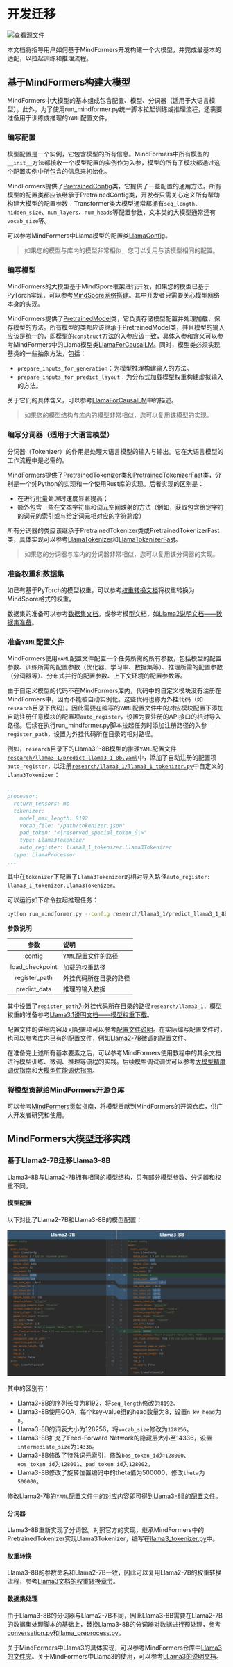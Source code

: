 # 开发迁移

[![查看源文件](https://mindspore-website.obs.cn-north-4.myhuaweicloud.com/website-images/r2.4.0/resource/_static/logo_source.svg)](https://gitee.com/mindspore/docs/blob/r2.4.0/docs/mindformers/docs/source_zh_cn/usage/dev_migration.md)

本文档将指导用户如何基于MindFormers开发构建一个大模型，并完成最基本的适配，以拉起训练和推理流程。

## 基于MindFormers构建大模型

MindFormers中大模型的基本组成包含配置、模型、分词器（适用于大语言模型）。此外，为了使用run_mindformer.py统一脚本拉起训练或推理流程，还需要准备用于训练或推理的`YAML`配置文件。

### 编写配置

模型配置是一个实例，它包含模型的所有信息。MindFormers中所有模型的`__init__`方法都接收一个模型配置的实例作为入参，模型的所有子模块都通过这个配置实例中所包含的信息来初始化。

MindFormers提供了[PretrainedConfig](https://www.mindspore.cn/mindformers/docs/zh-CN/r1.3.0/models/mindformers.models.PretrainedConfig.html)类，它提供了一些配置的通用方法。所有模型的配置类都应该继承于PretrainedConfig类，开发者只需关心定义所有帮助构建大模型的配置参数：Transformer类大模型通常都拥有`seq_length`、`hidden_size`、`num_layers`、`num_heads`等配置参数，文本类的大模型通常还有`vocab_size`等。

可以参考MindFormers中Llama模型的配置类[LlamaConfig](https://www.mindspore.cn/mindformers/docs/zh-CN/r1.3.0/models/mindformers.models.LlamaConfig.html)。

> 如果您的模型与库内的模型非常相似，您可以复用与该模型相同的配置。

### 编写模型

MindFormers的大模型基于MindSpore框架进行开发，如果您的模型已基于PyTorch实现，可以参考[MindSpore网络搭建](https://www.mindspore.cn/docs/zh-CN/r2.4.0/migration_guide/model_development/model_and_cell.html)。其中开发者只需要关心模型网络本身的实现。

MindFormers提供了[PretrainedModel](https://www.mindspore.cn/mindformers/docs/zh-CN/r1.3.0/models/mindformers.models.PreTrainedModel.html)类，它负责存储模型配置并处理加载、保存模型的方法。所有模型的类都应该继承于PretrainedModel类，并且模型的输入应该是统一的，即模型的`construct`方法的入参应该一致，具体入参和含义可以参考MindFormers中的Llama模型类[LlamaForCausalLM](https://www.mindspore.cn/mindformers/docs/zh-CN/r1.3.0/models/mindformers.models.LlamaForCausalLM.html)。同时，模型类必须实现基类的一些抽象方法，包括：

- `prepare_inputs_for_generation`：为模型推理构建输入的方法。
- `prepare_inputs_for_predict_layout`：为分布式加载模型权重构建虚拟输入的方法。

关于它们的具体含义，可以参考[LlamaForCausalLM](https://www.mindspore.cn/mindformers/docs/zh-CN/r1.3.0/models/mindformers.models.LlamaForCausalLM.html)中的描述。

> 如果您的模型结构与库内的模型非常相似，您可以复用该模型的实现。

### 编写分词器（适用于大语言模型）

分词器（Tokenizer）的作用是处理大语言模型的输入与输出。它在大语言模型的工作流程中是必需的。

MindFormers提供了[PretrainedTokenizer](https://www.mindspore.cn/mindformers/docs/zh-CN/r1.3.0/models/mindformers.models.PreTrainedTokenizer.html)类和[PretrainedTokenizerFast](https://www.mindspore.cn/mindformers/docs/zh-CN/r1.3.0/models/mindformers.models.PreTrainedTokenizerFast.html)类，分别是一个纯Python的实现和一个使用Rust库的实现。后者实现的区别是：

- 在进行批量处理时速度显著提高；
- 额外包含一些在文本字符串和词元空间映射的方法（例如，获取包含给定字符的词元的索引或与给定词元相对应的字符跨度）

所有分词器的类应该继承于PretrainedTokenizer类或PretrainedTokenizerFast类，具体实现可以参考[LlamaTokenizer](https://www.mindspore.cn/mindformers/docs/zh-CN/r1.3.0/models/mindformers.models.LlamaTokenizer.html)和[LlamaTokenizerFast](https://www.mindspore.cn/mindformers/docs/zh-CN/r1.3.0/models/mindformers.models.LlamaTokenizerFast.html)。

> 如果您的分词器与库内的分词器非常相似，您可以复用该分词器的实现。

### 准备权重和数据集

如已有基于PyTorch的模型权重，可以参考[权重转换文档](https://www.mindspore.cn/mindformers/docs/zh-CN/r1.3.0/function/weight_conversion.html)将权重转换为MindSpore格式的权重。

数据集的准备可以参考[数据集文档](https://www.mindspore.cn/mindformers/docs/zh-CN/r1.3.0/function/dataset.html)。或参考模型文档，如[Llama2说明文档——数据集准备](https://gitee.com/mindspore/mindformers/blob/r1.3.0/docs/model_cards/llama2.md#%E6%95%B0%E6%8D%AE%E5%8F%8A%E6%9D%83%E9%87%8D%E5%87%86%E5%A4%87)。

### 准备`YAML`配置文件

MindFormers使用`YAML`配置文件配置一个任务所需的所有参数，包括模型的配置参数、训练所需的配置参数（优化器、学习率、数据集等）、推理所需的配置参数（分词器等）、分布式并行的配置参数、上下文环境的配置参数等。

由于自定义模型的代码不在MindFormers库内，代码中的自定义模块没有注册在MindFormers中，因而不能被自动实例化。这些代码也称为外挂代码（如`research`目录下代码）。因此需要在编写的`YAML`配置文件中的对应模块配置下添加自动注册任意模块的配置项`auto_register`，设置为要注册的API接口的相对导入路径。后续在执行run_mindformer.py脚本拉起任务时添加注册路径的入参`--register_path`，设置为外挂代码所在目录的相对路径。

例如，`research`目录下的Llama3.1-8B模型的推理`YAML`配置文件[`research/llama3_1/predict_llama3_1_8b.yaml`](https://gitee.com/mindspore/mindformers/blob/r1.3.0/research/llama3_1/predict_llama3_1_8b.yaml)中，添加了自动注册的配置项`auto_register`，以注册[`research/llama3_1/llama3_1_tokenizer.py`](https://gitee.com/mindspore/mindformers/blob/r1.3.0/research/llama3_1/llama3_1_tokenizer.py)中自定义的`Llama3Tokenizer`：

```yaml
...
processor:
  return_tensors: ms
  tokenizer:
    model_max_length: 8192
    vocab_file: "/path/tokenizer.json"
    pad_token: "<|reserved_special_token_0|>"
    type: Llama3Tokenizer
    auto_register: llama3_1_tokenizer.Llama3Tokenizer
  type: LlamaProcessor
...
```

其中在`tokenizer`下配置了`Llama3Tokenizer`的相对导入路径`auto_register: llama3_1_tokenizer.Llama3Tokenizer`。

可以运行如下命令拉起推理任务：

```bash
python run_mindformer.py --config research/llama3_1/predict_llama3_1_8b.yaml --load_checkpoint path/to/llama3_1_8b.ckpt --register_path research/llama3_1 --predict_data "hello"
```

**参数说明**

|       参数        | 说明            |
|:---------------:|:--------------|
|     config      | `YAML`配置文件的路径 |
| load_checkpoint | 加载的权重路径       |
|  register_path  | 外挂代码所在目录的路径   |
|  predict_data   | 推理的输入数据       |

其中设置了`register_path`为外挂代码所在目录的路径`research/llama3_1`，模型权重的准备参考[Llama3.1说明文档——模型权重下载](https://gitee.com/mindspore/mindformers/blob/r1.3.0/research/llama3_1/llama3_1.md#%E6%A8%A1%E5%9E%8B%E6%9D%83%E9%87%8D%E4%B8%8B%E8%BD%BD)。

配置文件的详细内容及可配置项可以参考[配置文件说明](https://www.mindspore.cn/mindformers/docs/zh-CN/r1.3.0/appendix/conf_files.html)。在实际编写配置文件时，也可以参考库内已有的配置文件，例如[Llama2-7B微调的配置文件](https://gitee.com/mindspore/mindformers/blob/r1.3.0/configs/llama2/finetune_llama2_7b.yaml)。

在准备完上述所有基本要素之后，可以参考MindFormers使用教程中的其余文档进行模型训练、微调、推理等流程的实践。后续模型调试调优可以参考[大模型精度调优指南](https://www.mindspore.cn/mindformers/docs/zh-CN/r1.3.0/acc_optimize/acc_optimize.html)和[大模型性能调优指南](https://www.mindspore.cn/mindformers/docs/zh-CN/r1.3.0/perf_optimize/perf_optimize.html)。

### 将模型贡献给MindFormers开源仓库

可以参考[MindFormers贡献指南](https://www.mindspore.cn/mindformers/docs/zh-CN/r1.3.0/faq/mindformers_contribution.html)，将模型贡献到MindFormers的开源仓库，供广大开发者研究和使用。

## MindFormers大模型迁移实践

### 基于Llama2-7B迁移Llama3-8B

Llama3-8B与Llama2-7B拥有相同的模型结构，只有部分模型参数、分词器和权重不同。

#### 模型配置

以下对比了Llama2-7B和Llama3-8B的模型配置：

![model_config_comparison](image/model_config_comparison.png)

其中的区别有：

- Llama3-8B的序列长度为8192，将`seq_length`修改为`8192`。
- Llama3-8B使用GQA，每个key-value组的head数量为8，设置`n_kv_head`为`8`。
- Llama3-8B的词表大小为128256，将`vocab_size`修改为`128256`。
- Llama3-8B扩充了Feed-Forward Network的隐藏层大小至14336，设置`intermediate_size`为`14336`。
- Llama3-8B修改了特殊词元索引，修改`bos_token_id`为`128000`、`eos_token_id`为`128001`、`pad_token_id`为`128002`。
- Llama3-8B修改了旋转位置编码中的theta值为500000，修改`theta`为`500000`。

修改Llama2-7B的`YAML`配置文件中的对应内容即可得到[Llama3-8B的配置文件](https://gitee.com/mindspore/mindformers/blob/r1.3.0/research/llama3/finetune_llama3_8b_8k_800T_A2_64G.yaml)。

#### 分词器

Llama3-8B重新实现了分词器。对照官方的实现，继承MindFormers中的PretrainedTokenizer实现Llama3Tokenizer，编写在[llama3_tokenizer.py](https://gitee.com/mindspore/mindformers/blob/r1.3.0/research/llama3/llama3_tokenizer.py)中。

#### 权重转换

Llama3-8B的参数命名和Llama2-7B一致，因此可以复用Llama2-7B的权重转换流程，参考[Llama3文档的权重转换章节](https://gitee.com/mindspore/mindformers/blob/r1.3.0/research/llama3/llama3.md#%E6%A8%A1%E5%9E%8B%E6%9D%83%E9%87%8D%E8%BD%AC%E6%8D%A2)。

#### 数据集处理

由于Llama3-8B的分词器与Llama2-7B不同，因此Llama3-8B需要在Llama2-7B的数据集处理脚本的基础上，替换Llama3-8B的分词器对数据进行预处理，参考[conversation.py](https://gitee.com/mindspore/mindformers/blob/r1.3.0/research/llama3/conversation.py)和[llama_preprocess.py](https://gitee.com/mindspore/mindformers/blob/r1.3.0/research/llama3/llama_preprocess.py)。

关于MindFormers中Llama3的具体实现，可以参考MindFormers仓库中[Llama3的文件夹](https://gitee.com/mindspore/mindformers/tree/r1.3.0/research/llama3)。关于MindFormers中Llama3的使用，可以参考[LLama3的说明文档](https://gitee.com/mindspore/mindformers/blob/r1.3.0/research/llama3/llama3.md)。

